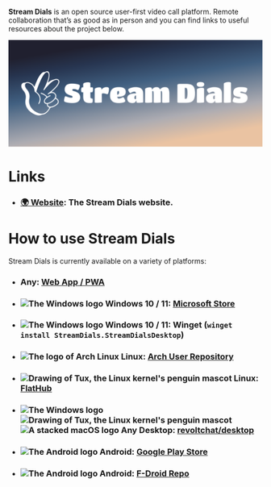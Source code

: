 **Stream Dials** is an open source user-first video call platform. Remote collaboration that’s as good as in person and you can find links to useful resources about the project below.

<p align="center">
  <img src="/assets/images/default.png" alt="Banner of the Stream Dials." />
</p>

# Links

- ### [🌍 Website](https://Stream-Dials.web.app): The Stream Dials website.

# How to use Stream Dials

Stream Dials is currently available on a variety of platforms:

- ### Any: [Web App / PWA](https://github.com/StreamDials)
- ### <img src="https://raw.githubusercontent.com/revoltchat/.github/master/profile/windows.png" alt="The Windows logo" height="16" /> Windows 10 / 11: [Microsoft Store](https://github.com/StreamDials)
- ### <img src="https://raw.githubusercontent.com/revoltchat/.github/master/profile/windows.png" alt="The Windows logo" height="16" /> Windows 10 / 11: Winget (`winget install StreamDials.StreamDialsDesktop`)
- ### <img src="https://raw.githubusercontent.com/revoltchat/.github/master/profile/arch.png" alt="The logo of Arch Linux" height="16" /> Linux: [Arch User Repository](https://github.com/StreamDials)
- ### <img src="https://raw.githubusercontent.com/revoltchat/.github/master/profile/tux.png" alt="Drawing of Tux, the Linux kernel's penguin mascot" height="16" /> Linux: [FlatHub](https://github.com/StreamDials)
- ### <img src="https://raw.githubusercontent.com/revoltchat/.github/master/profile/windows.png" alt="The Windows logo" height="16" /> <img src="https://raw.githubusercontent.com/revoltchat/.github/master/profile/tux.png" alt="Drawing of Tux, the Linux kernel's penguin mascot" height="16" /> <img src="https://raw.githubusercontent.com/revoltchat/.github/master/profile/macOS.png" alt="A stacked macOS logo" height="16" /> Any Desktop: [revoltchat/desktop](https://github.com/StreamDials)
- ### <img src="https://raw.githubusercontent.com/revoltchat/.github/master/profile/android.png" alt="The Android logo" height="16" /> Android: [Google Play Store](https://github.com/StreamDials)
- ### <img src="https://raw.githubusercontent.com/revoltchat/.github/master/profile/android.png" alt="The Android logo" height="16" /> Android: [F-Droid Repo](https://github.com/StreamDials)
